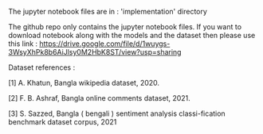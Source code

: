 The jupyter notebook files are in : 'implementation' directory

The github repo only contains the jupyter notebook files. If you want to download notebook along with the models and the dataset then please use this link : https://drive.google.com/file/d/1wuygs-3WsyXhPk8b6AiJlsy0M2HbK8ST/view?usp=sharing

Dataset references : 

[1] A. Khatun, Bangla wikipedia dataset, 2020.

[2] F. B. Ashraf, Bangla online comments dataset, 2021.

[3] S. Sazzed, Bangla ( bengali ) sentiment analysis classi-fication benchmark dataset corpus, 2021
